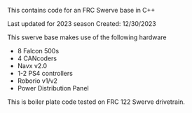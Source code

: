 This contains code for an FRC Swerve base in C++

Last updated for 2023 season
Created: 12/30/2023

This swerve base makes use of the following hardware

- 8 Falcon 500s
- 4 CANcoders
- Navx v2.0
- 1-2 PS4 controllers
- Roborio v1/v2
- Power Distribution Panel

This is boiler plate code tested on FRC 122 Swerve drivetrain.
